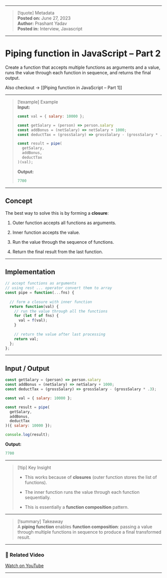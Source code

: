 
---

> [!quote] Metadata  
> **Posted on:** June 27, 2023  
> **Author:** Prashant Yadav  
> **Posted in:** Interview, Javascript

---

# Piping function in JavaScript – Part 2

Create a function that accepts multiple functions as arguments and a value, runs the value through each function in sequence, and returns the final output.

Also checkout → [[Piping function in JavaScript – Part 1]]

---

> [!example] Example  
> **Input:**
> 
> ```javascript
> const val = { salary: 10000 };
> 
> const getSalary = (person) => person.salary
> const addBonus = (netSalary) => netSalary + 1000;
> const deductTax = (grossSalary) => grossSalary - (grossSalary * .3);
> 
> const result = pipe(
>   getSalary,
>   addBonus,
>   deductTax 
> )(val);
> ```
> 
> **Output:**
> 
> ```javascript
> 7700
> ```

---

## Concept

The best way to solve this is by forming a **closure**:

1. Outer function accepts all functions as arguments.
    
2. Inner function accepts the value.
    
3. Run the value through the sequence of functions.
    
4. Return the final result from the last function.
    

---

## Implementation

```javascript
// accept functions as arguments
// using rest ... operator convert them to array
const pipe = function(...fns) {
  
  // form a closure with inner function
  return function(val) {
    // run the value through all the functions
    for (let f of fns) {
      val = f(val);
    }
    
    // return the value after last processing
    return val;
  };
};
```

---

## Input / Output

```javascript
const getSalary = (person) => person.salary
const addBonus = (netSalary) => netSalary + 1000;
const deductTax = (grossSalary) => grossSalary - (grossSalary * .3);

const val = { salary: 10000 };

const result = pipe(
  getSalary,
  addBonus,
  deductTax 
)({ salary: 10000 });

console.log(result);
```

**Output:**

```javascript
7700
```

---

> [!tip] Key Insight
> 
> - This works because of **closures** (outer function stores the list of functions).
>     
> - The inner function runs the value through each function sequentially.
>     
> - This is essentially a **function composition** pattern.
>     

---

> [!summary] Takeaway  
> A **piping function** enables **function composition**: passing a value through multiple functions in sequence to produce a final transformed result.

---

### 🎥 Related Video

[Watch on YouTube](https://youtu.be/jL6fLgf9Urw)

---

